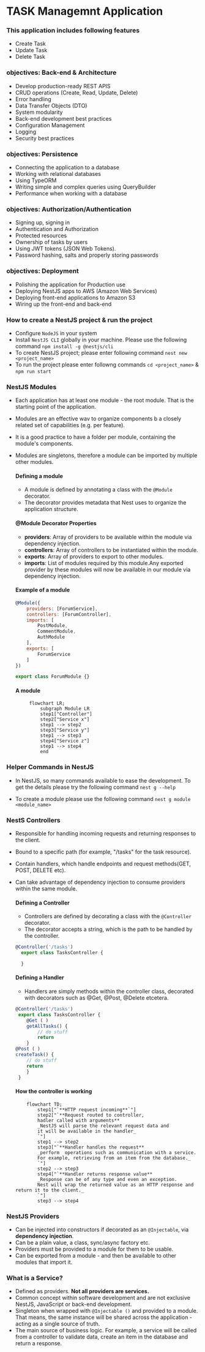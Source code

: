 # TASK Managemnt Application
### This application includes following features
* Create Task
* Update Task
* Delete Task

### objectives: Back-end & Architecture
* Develop production-ready REST APIS
* CRUD operations (Create, Read, Update, Delete)
* Error handling
* Data Transfer Objects (DTO)
* System modularity
* Back-end development best practices
* Configuration Management
* Logging
* Security best practices

### objectives: Persistence
* Connecting the application to a database
* Working with relational databases
* Using TypeORM
* Writing simple and complex queries using QueryBuilder
* Performance when working with a database

### objectives: Authorization/Authentication
* Signing up, signing in
* Authentication and Authorization
* Protected resources
* Ownership of tasks by users
* Using JWT tokens (JSON Web Tokens).
*  Password hashing, salts and properly storing passwords

### objectives: Deployment
* Polishing the application for Production use
* Deploying NestJS apps to AWS (Amazon Web Services)
* Deploying front-end applications to Amazon S3
* Wiring up the front-end and back-end

### How to create a NestJS project & run the project
* Configure `NodeJS` in your system
* Install `NestJS CLI` globally in your machine. Please use the following command `npm install -g @nestjs/cli`
* To create NestJS project; please enter following command `nest new <project_name>`
* To run the project please enter followng commands `cd <project_name>` & `npm run start`

### NestJS Modules
* Each application has at least one module - the root module. That is the starting point of the application.
* Modules are an effective wav to organize components b a closely related set of capabilities (e.g. per feature).
* It is a good practice to have a folder per module, containing the module's components.
* Modules are singletons, therefore a module can be imported by multiple other modules.

    #### Defining a module
    * A module is defined by annotating a class with the `@Module` decorator.
    * The decorator provides metadata that Nest uses to organize the application structure.

    #### @Module Decorator Properties
    * **providers**: Array of providers to be available within the module via dependency injection.
    * **controllers**: Array of controllers to be instantiated within the module.
    * **exports**: Array of providers to export to other modules.
    * **imports**: List of modules required by this module.Any exported provider by these modules will now be available in our module via dependency injection.

    #### Example of a module
    ``` js
    @Module({
        providers: [ForumService], 
        controllers: [ForumController], 
        imports: [ 
            PostModule, 
            CommentModule, 
            AuthModule
        ], 
        exports: [
            ForumService
        ]
    })

    export class ForumModule {} 

    ```
    #### A module
   ```mermaid
        flowchart LR;
            subgraph Module LR
            step1["Controller"]
            step2["Service x"]
            step1 --> step2
            step3["Service y"]
            step1 --> step3
            step4["Service z"]
            step1 --> step4
            end
    ```

### Helper Commands in NestJS
- In NestJS, so many commands available to ease the development. To get the details please try the following command `nest g --help`

- To create a module please use the following command `nest g module <module_name>`

### NestS Controllers
* Responsible for handling incoming requests and returning responses to the client.
* Bound to a specific path (for example, "/tasks" for the task resource). 
* Contain handlers, which handle endpoints and request methods(GET, POST, DELETE etc).
* Can take advantage of dependency injection to consume providers within the same module.

    #### Defining a Controller
    * Controllers are defined by decorating a class with the `@Controller` decorator.
    * The decorator accepts a string, which is the path to be handled by the controller.

    ``` js
    @Controller('/tasks')
      export class TasksController {

      }

    ```
    #### Defining a Handler
    * Handlers are simply methods within the controller class, decorated with decorators such as @Get, @Post, @Delete etcetera.

    ``` js
    @Controller('/tasks')
     export class TasksController {
        @Get ( )
        getAllTasks() {
            // do stuff
            return
        }
    @Post ( )
    createTask() {
        // do stuff
        return
        }
     }

    ```
    #### How the controller is working
    ```mermaid
        flowchart TD;
            step1["`**HTTP request incoming**`"]
            step2["`**Request routed to controller,
            hadler called with arguments**
            _NestJS will parse the relevant request data and 
            it will be available in the handler_
            `"]
            step1 --> step2
            step3["`**Handler handles the request**
            _perform  operations such as communication with a service.
            For example, retrieving from an item from the database._
            `"]
            step2 --> step3
            step4["`**Handler returns response value**
            _Response can be of any type and even an exception.
            Nest will wrap the returned value as an HTTP response and return it to the client._
            `"]
            step3 --> step4
    ```
### NestJS Providers
* Can be injected into constructors if decorated as an ```@Injectable```, via **dependency injection**.
* Can be a plain value, a class, sync/async factory etc.
* Providers must be provided to a module for them to be usable.
*  Can be exported from a module - and then be available to other modules that import it.

### What is a Service?
* Defined as providers. **Not all providers are services.**
* Common concept within software development and are not exclusive NestJS, JavaScript or back-end development.
* Singleton when wrapped with ```@Injectable ()``` and provided to a module. That means, the same instance will be shared across the application - acting as a single source of truth.
* The main source of business logic. For example, a service will be called from a controller to validate data, create an item in the database and return a response.



